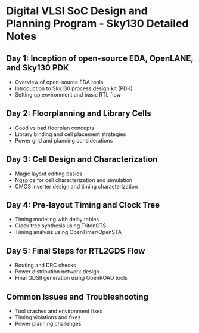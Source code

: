 # Digital VLSI SoC Design and Planning Program - Sky130 Detailed Notes

## Day 1: Inception of open-source EDA, OpenLANE, and Sky130 PDK
- Overview of open-source EDA tools  
- Introduction to Sky130 process design kit (PDK)  
- Setting up environment and basic RTL flow  

## Day 2: Floorplanning and Library Cells
- Good vs bad floorplan concepts  
- Library binding and cell placement strategies  
- Power grid and planning considerations  

## Day 3: Cell Design and Characterization
- Magic layout editing basics  
- Ngspice for cell characterization and simulation  
- CMOS inverter design and timing characterization  

## Day 4: Pre-layout Timing and Clock Tree
- Timing modeling with delay tables  
- Clock tree synthesis using TritonCTS  
- Timing analysis using OpenTimer/OpenSTA  

## Day 5: Final Steps for RTL2GDS Flow
- Routing and DRC checks  
- Power distribution network design  
- Final GDSII generation using OpenROAD tools  

## Common Issues and Troubleshooting
- Tool crashes and environment fixes  
- Timing violations and fixes  
- Power planning challenges  



